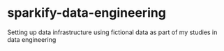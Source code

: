 # sparkify-data-engineering
Setting up data infrastructure using fictional data as part of my studies in data engineering
